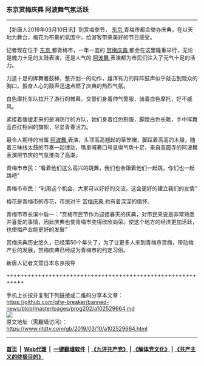 ### 东京赏梅庆典 阿波舞气氛活跃
------------------------

<div class="post_content" itemprop="articleBody">
 <p>
  【新唐人2019年03月10日讯】到赏梅季节，
  <a href="https://www.ntdtv.com/gb/东京.htm">
   东京
  </a>
  青梅市都会举办庆典，在以天地为舞台，梅花为布景的氛围中，给游客带来美好的节日感受。
 </p>
 <p>
  记者现在位于
  <a href="https://www.ntdtv.com/gb/东京.htm">
   东京
  </a>
  都青梅市，一年一度的
  <a href="https://www.ntdtv.com/gb/赏梅庆典.htm">
   赏梅庆典
  </a>
  都会在这里隆重举行，无论是魄力十足的太鼓表演，还是人气的
  <a href="https://www.ntdtv.com/gb/阿波舞.htm">
   阿波舞
  </a>
  表演都为市民们注入了元气十足的活力。
 </p>
 <p>
  力道十足的挥舞著鼓棒，整齐划一的动作，雄浑有力的阵阵鼓声似乎敲击到观众的胸口。振奋人心的鼓声迅速点燃了庆典的热烈气氛。
 </p>
 <p>
  白色摩托车队拉开了游行的帷幕，交警们身着帅气警服，骑着白色摩托，好不威风。
 </p>
 <p>
  紧接着缓缓走来的是消防厅的方队，她们身着红色制服，脚蹬白色长靴，手中挥舞蓝白红相间的旗帜，尽显青春活力。
 </p>
 <p>
  最令人期待的当属
  <a href="https://www.ntdtv.com/gb/阿波舞.htm">
   阿波舞
  </a>
  表演，头顶高高翘起的草笠帽，脚踩着高高的木屐，随着三味线太鼓的节奏一起律动，嘴里喊著口号显得气势十足，来自高圆寺的阿波舞表演把节庆的气氛推向了高潮。
 </p>
 <p>
  青梅市市民：“看着他们这么高兴的跳舞，我们也会跟着他们一起跳，你们也一起跳吧”
 </p>
 <p>
  青梅市市民：“利用这个机会，大家可以好好的交流，这会更好的建立我们的友情”
 </p>
 <p>
  梅花是青梅市的市花，市民对于
  <a href="https://www.ntdtv.com/gb/赏梅庆典.htm">
   赏梅庆典
  </a>
  也有着深深的情怀。
 </p>
 <p>
  青梅市市长滨中启一：“赏梅市民节作为迎接春天的庆典，对市民来说是非常熟悉并喜爱的事情，因此庆典也使青梅市变得欣欣向荣。使这个地方的经济更加活跃，也使梅产业能更好的发展”
 </p>
 <p>
  赏梅庆典历史悠久，已经第50个年头了，为了让更多人来到青梅市赏梅，带动梅产业的发展，赏梅庆典已经成为青梅市的约定习俗。
 </p>
 <p>
  新唐人记者文萱日本东京报导
 </p>
 <div class="single_ad">
 </div>
</div>

+++++++++++++++++++++++++++++++++++++++++++++++++++++++++++<br/><br/>
手机上长按并复制下列链接或二维码分享本文章：<br/>
https://github.com/gfw-breaker/banned-news/blob/master/pages/prog202/a102529664.md <br/>
<a href='https://github.com/gfw-breaker/banned-news/blob/master/pages/prog202/a102529664.md'><img src='https://github.com/gfw-breaker/banned-news/blob/master/pages/prog202/a102529664.md.png'/></a> <br/>
原文地址（需翻墙访问）：https://www.ntdtv.com/gb/2019/03/10/a102529664.html


------------------------
#### [首页](https://github.com/gfw-breaker/banned-news/blob/master/README.md) &nbsp;|&nbsp; [Web代理](https://github.com/labour-camp/helloworld) &nbsp;|&nbsp; [一键翻墙软件](https://github.com/gfw-breaker/nogfw/blob/master/README.md) &nbsp;| [《九评共产党》](https://github.com/gfw-breaker/9ping.md/blob/master/README.md#九评之一评共产党是什么) | [《解体党文化》](https://github.com/gfw-breaker/jtdwh.md/blob/master/README.md) | [《共产主义的终极目的》](https://github.com/gfw-breaker/gczydzjmd.md/blob/master/README.md)

